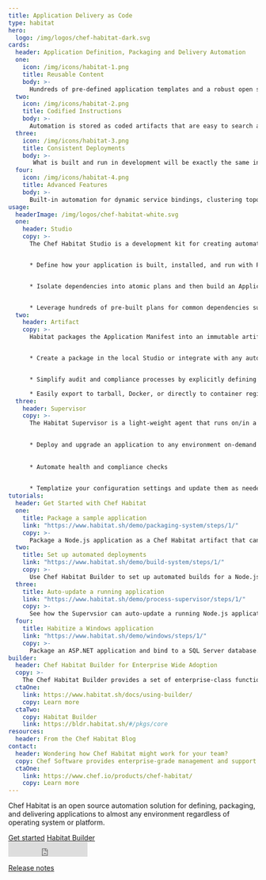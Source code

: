 ```yaml
---
title: Application Delivery as Code
type: habitat
hero: 
  logo: /img/logos/chef-habitat-dark.svg
cards:
  header: Application Definition, Packaging and Delivery Automation
  one:
    icon: /img/icons/habitat-1.png
    title: Reusable Content
    body: >-
      Hundreds of pre-defined application templates and a robust open source user community.
  two:
    icon: /img/icons/habitat-2.png
    title: Codified Instructions
    body: >-
      Automation is stored as coded artifacts that are easy to search and share. 
  three:
    icon: /img/icons/habitat-3.png
    title: Consistent Deployments
    body: >-
       What is built and run in development will be exactly the same in production.
  four:
    icon: /img/icons/habitat-4.png
    title: Advanced Features
    body: >-
      Built-in automation for dynamic service bindings, clustering topologies, service discovery, and update strategies. 
usage:
  headerImage: /img/logos/chef-habitat-white.svg
  one: 
    header: Studio
    copy: >-
      The Chef Habitat Studio is a development kit for creating automated build and deployment plans for any application and then testing them in a clean-room environment. 


      * Define how your application is built, installed, and run with PowerShell or Bash and your code editor of choice.  


      * Isolate dependencies into atomic plans and then build an Application Manifest which links to all direct & transitive runtime dependencies and provides tuneable instructions to install and run the app.   


      * Leverage hundreds of pre-built plans for common dependencies such as .NET, jdk or gcc on the Chef Habitat community on GitHub. 
  two:
    header: Artifact
    copy: >-
      Habitat packages the Application Manifest into an immutable artifact called the Habitat Application Artifact (.HART) file. Artifacts can be exported to run in a variety of runtimes with zero refactoring or rewriting.  


      * Create a package in the local Studio or integrate with any automated pipeline solution using the same commands and build processes.  


      * Simplify audit and compliance processes by explicitly defining application dependencies and packaging an application with only what is required.   

      * Easily export to tarball, Docker, or directly to container registries (Azure Container Registry, Amazon Elastic Container Registry, or Docker Hub).
  three:
    header: Supervisor
    copy: >-
      The Habitat Supervisor is a light-weight agent that runs on/in a server, virtual machine, or container and manages the application according to the instructions defined in the Habitat Plan. Tasks are defined via pre-set scripts called lifecycle hooks that are included as part of the application definition.  
      

      * Deploy and upgrade an application to any environment on-demand  
      
      
      * Automate health and compliance checks  
      

      * Templatize your configuration settings and update them as needed during runtime.
tutorials:
  header: Get Started with Chef Habitat
  one: 
    title: Package a sample application
    link: "https://www.habitat.sh/demo/packaging-system/steps/1/"
    copy: >-
      Package a Node.js application as a Chef Habitat artifact that can run on any platform, then export and run it locally in a Docker container.
  two: 
    title: Set up automated deployments
    link: "https://www.habitat.sh/demo/build-system/steps/1/"
    copy: >-
      Use Chef Habitat Builder to set up automated builds for a Node.js application, then publish the build artifacts as container images on Docker Hub.  
  three: 
    title: Auto-update a running application
    link: "https://www.habitat.sh/demo/process-supervisor/steps/1/"
    copy: >-
      See how the Supervsior can auto-update a running Node.js application to a new version by simply building and promoting a new package.
  four: 
    title: Habitize a Windows application
    link: "https://www.habitat.sh/demo/windows/steps/1/"
    copy: >-
      Package an ASP.NET application and bind to a SQL Server database.
builder:
  header: Chef Habitat Builder for Enterprise Wide Adoption
  copy: >-
    The Chef Habitat Builder provides a set of enterprise-class functionality that includes package storage, search, and automated API enabled services. Application binaries versioned and stored along with the corresponding Habitat Artifact. Clients have the option of leveraging the SaaS or on-premises version of Builder. 
  ctaOne:
    link: https://www.habitat.sh/docs/using-builder/
    copy: Learn more 
  ctaTwo:
    copy: Habitat Builder
    link: https://bldr.habitat.sh/#/pkgs/core
resources:
  header: From the Chef Habitat Blog
contact:
  header: Wondering how Chef Habitat might work for your team?
  copy: Chef Software provides enterprise-grade management and support so you can accelerate your business’s move to the cloud and adoption of container technology.
  ctaOne: 
    link: https://www.chef.io/products/chef-habitat/
    copy: Learn more
---
```

<p class="lead">Chef Habitat is an open source automation solution for defining, packaging, and delivering applications to almost any environment regardless of operating system or platform.</p>

<div class="center-mobile">
<a class="btn btn-primary" href="#habitat-tutorials">Get started</a>
<a class="btn btn-secondary" href="https://bldr.habitat.sh/#/pkgs/core" target="_blank">Habitat Builder</a>
</div>
<iframe id="github-star" src="https://ghbtns.com/github-btn.html?user=habitat-sh&repo=habitat&type=star&count=true&size=large" frameborder="0" scrolling="0" width="160px" height="30px"></iframe>

<a class="cta" href="https://discourse.chef.io/c/habitat/12" target="_blank">Release notes</a><br/>
